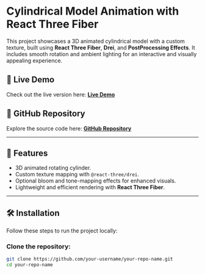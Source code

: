 # Cylindrical Model Animation with React Three Fiber

This project showcases a 3D animated cylindrical model with a custom texture, built using **React Three Fiber**, **Drei**, and **PostProcessing Effects**. It includes smooth rotation and ambient lighting for an interactive and visually appealing experience.

## 🚀 Live Demo
Check out the live version here: **[Live Demo](https://your-live-demo-link.com)**

## 📂 GitHub Repository
Explore the source code here: **[GitHub Repository](https://github.com/your-username/your-repo-name)**

---

## 🎯 Features
- 3D animated rotating cylinder.
- Custom texture mapping with `@react-three/drei`.
- Optional bloom and tone-mapping effects for enhanced visuals.
- Lightweight and efficient rendering with **React Three Fiber**.

---

## 🛠️ Installation

Follow these steps to run the project locally:

### Clone the repository:
```bash
git clone https://github.com/your-username/your-repo-name.git
cd your-repo-name
```
